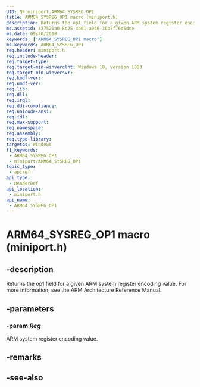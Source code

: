 ```yaml
---
UID: NF:miniport.ARM64_SYSREG_OP1
title: ARM64_SYSREG_OP1 macro (miniport.h)
description: Returns the op1 field for a given ARM system register encoding value. For more information, see the ARM Architecture Reference Manual.
ms.assetid: 327521a0-8b25-4b01-a946-30b7f76d5dce
ms.date: 09/20/2018
keywords: ["ARM64_SYSREG_OP1 macro"]
ms.keywords: ARM64_SYSREG_OP1
req.header: miniport.h
req.include-header: 
req.target-type: 
req.target-min-winverclnt: Windows 10, version 1803
req.target-min-winversvr: 
req.kmdf-ver: 
req.umdf-ver: 
req.lib: 
req.dll: 
req.irql: 
req.ddi-compliance: 
req.unicode-ansi: 
req.idl: 
req.max-support: 
req.namespace: 
req.assembly: 
req.type-library: 
targetos: Windows
f1_keywords:
 - ARM64_SYSREG_OP1
 - miniport/ARM64_SYSREG_OP1
topic_type:
 - apiref
api_type:
 - HeaderDef
api_location:
 - miniport.h
api_name:
 - ARM64_SYSREG_OP1
---
```


# ARM64_SYSREG_OP1 macro (miniport.h)


## -description

Returns the op1 field for a given ARM system register encoding value. For more information, see the ARM Architecture Reference Manual.

## -parameters

### -param _Reg_

ARM system register encoding value.

## -remarks

## -see-also

